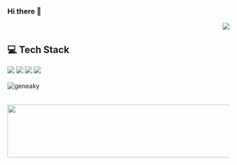 ### Hi there 👋
<a align="right" href="https://hits.seeyoufarm.com"><img align="right" src="https://hits.seeyoufarm.com/api/count/incr/badge.svg?url=https%3A%2F%2Fgithub.com%2Fgeneaky&count_bg=%23E310DF&title_bg=%23E9D939&icon=&icon_color=%23EF0AE8&title=hits&edge_flat=false"/></a>
</br>
<h2> 💻 Tech Stack </h2>
<div display="flex">
<img src="https://img.shields.io/badge/Java-3776AB?style=for-the-badge&logo=Java&logoColor=white">
<img src="https://img.shields.io/badge/Spring-6DB33F?style=for-the-badge&logo=Spring&logoColor=white">
<img src="https://img.shields.io/badge/MySQL-4479A1?style=for-the-badge&logo=MySQL&logoColor=white">
<img src="https://img.shields.io/badge/AWS-FF9900?style=for-the-badge&logo=AWS&logoColor=white">
<div/>
</br>
<img src="https://github-readme-stats.vercel.app/api?username=geneaky&show_icons=true" alt="geneaky"/>


</br>
</br>
</br>

<a href="https://github.com/devxb/gitanimals">
  <img
    src="https://render.gitanimals.org/lines/geneaky?pet-id=586787385161628735"
    width="600"
    height="120"
  />
</a>
  

<!--
**geneaky/geneaky** is a ✨ _special_ ✨ repository because its `README.md` (this file) appears on your GitHub profile.

Here are some ideas to get you started:

- 🔭 I’m currently working on ...
- 🌱 I’m currently learning ...
- 👯 I’m looking to collaborate on ...
- 🤔 I’m looking for help with ...
- 💬 Ask me about ...
- 📫 How to reach me: ...
- 😄 Pronouns: ...
- ⚡ Fun fact: ...
-->
